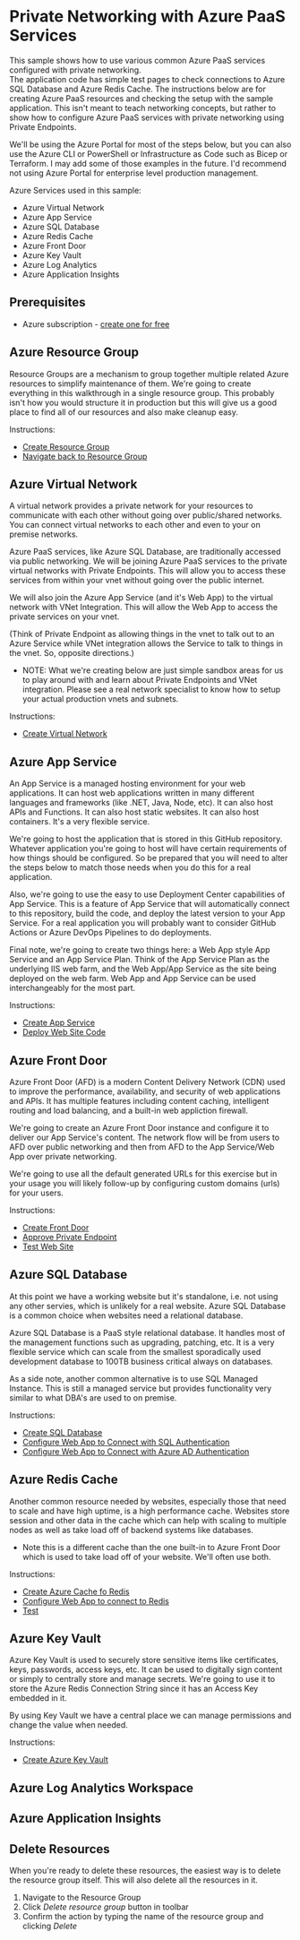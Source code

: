 # Private Networking with Azure PaaS Services

This sample shows how to use various common Azure PaaS services configured with private networking.  
The application code has simple test pages to check connections to Azure SQL Database and Azure Redis Cache.
The instructions below are for creating Azure PaaS resources and checking the setup with the sample application.
This isn't meant to teach networking concepts, but rather to show how to configure Azure PaaS services with private networking using Private Endpoints.

We'll be using the Azure Portal for most of the steps below, but you can also use the Azure CLI or PowerShell or Infrastructure as Code such as Bicep or Terraform.  I may add some of those examples in the future.  I'd recommend not using Azure Portal for enterprise level production management.

Azure Services used in this sample:
- Azure Virtual Network
- Azure App Service
- Azure SQL Database
- Azure Redis Cache
- Azure Front Door
- Azure Key Vault
- Azure Log Analytics
- Azure Application Insights

## Prerequisites

- Azure subscription - [create one for free](https://azure.microsoft.com/free/)

## Azure Resource Group
Resource Groups are a mechanism to group together multiple related Azure resources to simplify maintenance of them. 
We're going to create everything in this walkthrough in a single resource group.  This probably isn't how you would structure it in production but this will give us a good place to find all of our resources and also make cleanup easy.

Instructions:
- [Create Resource Group](docs/create-resource-group.md#create-resource-group)
- [Navigate back to Resource Group](docs/create-resource-group.md#getting-back-to-the-resource-group)

## Azure Virtual Network
A virtual network provides a private network for your resources to communicate with each other without going over public/shared networks.  You can connect virtual networks to each other and even to your on premise networks.

Azure PaaS services, like Azure SQL Database, are traditionally accessed via public networking.  We will be joining Azure PaaS services to the private virtual networks with Private Endpoints.  This will allow you to access these services from within your vnet without going over the public internet.

We will also join the Azure App Service (and it's Web App) to the virtual network with VNet Integration.  This will allow the Web App to access the private services on your vnet.

(Think of Private Endpoint as allowing things in the vnet to talk out to an Azure Service while VNet integration allows the Service to talk to things in the vnet.  So, opposite directions.)

* NOTE: What we're creating below are just simple sandbox areas for us to play around with and learn about Private Endpoints and VNet integration. Please see a real network specialist to know how to setup your actual production vnets and subnets.

Instructions:
- [Create Virtual Network](docs/create-virtual-network.md)



## Azure App Service
An App Service is a managed hosting environment for your web applications.  It can host web applications written in many different languages and frameworks (like .NET, Java, Node, etc).  It can also host APIs and Functions.  It can also host static websites.  It can also host containers.  It's a very flexible service.

We're going to host the application that is stored in this GitHub repository.  Whatever application you're going to host will have certain requirements of how things should be configured.  So be prepared that you will need to alter the steps below to match those needs when you do this for a real application.

Also, we're going to use the easy to use Deployment Center capabilities of App Service.  This is a feature of App Service that will automatically connect to this repository, build the code, and deploy the latest version to your App Service.  For a real application you will probably want to consider GitHub Actions or Azure DevOps Pipelines to do deployments.

Final note, we're going to create two things here: a Web App style App Service and an App Service Plan. Think of the App Service Plan as the underlying IIS web farm, and the Web App/App Service as the site being deployed on the web farm.  Web App and App Service can be used interchangeably for the most part.

Instructions:
- [Create App Service](docs/create-web-app.md#create-app-service)
- [Deploy Web Site Code](docs/create-web-app.md#deploy-application)

## Azure Front Door
Azure Front Door (AFD) is a modern Content Delivery Network (CDN) used to improve the performance, availability, and security of web applications and APIs.  It has multiple features including content caching, intelligent routing and load balancing, and a built-in web appliction firewall.

We're going to create an Azure Front Door instance and configure it to deliver our App Service's content.  The network flow will be from users to AFD over public networking and then from AFD to the App Service/Web App over private networking.

We're going to use all the default generated URLs for this exercise but in your usage you will likely follow-up by configuring custom domains (urls) for your users.

Instructions:
- [Create Front Door](docs/create-front-door.md)
- [Approve Private Endpoint](docs/create-front-door.md#approve-private-endpoint)
- [Test Web Site](docs/create-front-door.md#test-the-web-app)

## Azure SQL Database
At this point we have a working website but it's standalone, i.e. not using any other servies, which is unlikely for a real website.  Azure SQL Database is a common choice when websites need a relational database.

Azure SQL Database is a PaaS style relational database.  It handles most of the management functions such as upgrading, patching, etc.  It is a very flexible service which can scale from the smallest sporadically used development database to 100TB business critical always on databases.

As a side note, another common alternative is to use SQL Managed Instance.  This is still a managed service but provides functionality very similar to what DBA's are used to on premise.  

Instructions:
- [Create SQL Database](docs/create-sql-database.md)
- [Configure Web App to Connect with SQL Authentication](docs/create-sql-database.md#use-sql-auth-connection-string)
- [Configure Web App to Connect with  Azure AD Authentication](docs/create-sql-database.md#use-azure-ad-connection-string)

## Azure Redis Cache
Another common resource needed by websites, especially those that need to scale and have high uptime, is a high performance cache.  Websites store session and other data in the cache which can help with scaling to multiple nodes as well as take load off of backend systems like databases.

- Note this is a different cache than the one built-in to Azure Front Door which is used to take load off of your website. We'll often use both.

Instructions:
- [Create Azure Cache fo Redis](docs/create-redis.md)
- [Configure Web App to connect to Redis](docs/create-redis.md#use-connection-string)
- [Test](docs/create-redis.md#test-redis-connection)

## Azure Key Vault
Azure Key Vault is used to securely store sensitive items like certificates, keys, passwords, access keys, etc.  It can be used to digitally sign content or simply to centrally store and manage secrets.  We're going to use it to store the Azure Redis Connection String since it has an Access Key embedded in it.

By using Key Vault we have a central place we can manage permissions and change the value when needed.

Instructions:
- [Create Azure Key Vault](docs/create-key-vault.md)

## Azure Log Analytics Workspace

## Azure Application Insights

## Delete Resources
When you're ready to delete these resources, the easiest way is to delete the resource group itself.  This will also delete all the resources in it.
1. Navigate to the Resource Group
1. Click _Delete resource group_ button in toolbar
1. Confirm the action by typing the name of the resource group and clicking _Delete_



[def]: docs/create-resource-group.md